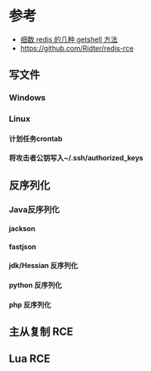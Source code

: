 # 参考
- [细数 redis 的几种 getshell 方法](https://paper.seebug.org/1169/)
- https://github.com/Ridter/redis-rce
## 写文件
### Windows

### Linux
#### 计划任务crontab

#### 将攻击者公钥写入~/.ssh/authorized_keys

## 反序列化
### Java反序列化

#### jackson

#### fastjson

#### jdk/Hessian 反序列化

#### python 反序列化

#### php 反序列化

## 主从复制 RCE

## Lua RCE


